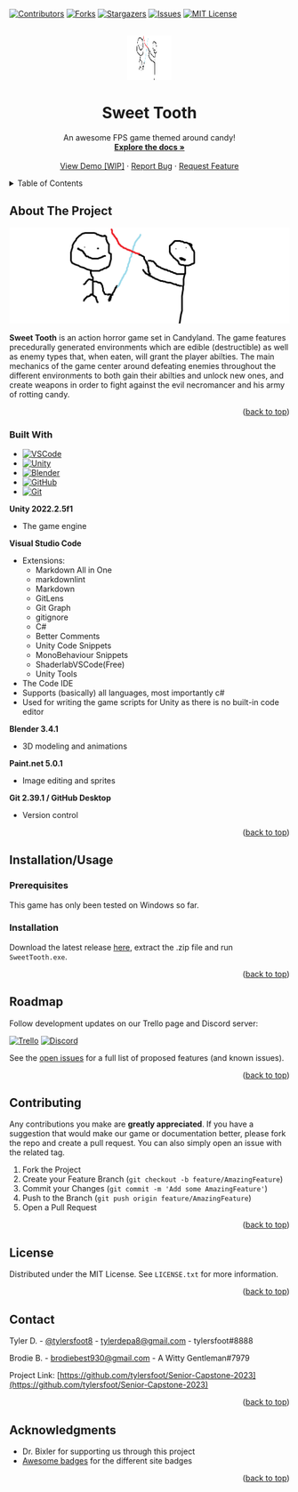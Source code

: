 <!-- PROJECT SHIELDS -->
[![Contributors][contributors-shield]][contributors-url]
[![Forks][forks-shield]][forks-url]
[![Stargazers][stars-shield]][stars-url]
[![Issues][issues-shield]][issues-url]
[![MIT License][license-shield]][license-url]

<!-- PROJECT LOGO -->
<br />
<div align="center">
  <a href="https://github.com/othneildrew/Best-README-Template">
    <img src="assets/image.png" alt="Logo" width="80" height="80">
  </a>

  <h1 align="center">Sweet Tooth</h3>

  <p align="center">
    An awesome FPS game themed around candy!
    <br />
    <a href="https://github.com/tylersfoot/Senior-Capstone-2023/wiki"><strong>Explore the docs »</strong></a>
    <br />
    <br />
    <a href="https://tylersfoot.live/squirrel-harvester">View Demo [WIP]</a>
    ·
    <a href="https://github.com/tylersfoot/Senior-Capstone-2023/issues">Report Bug</a>
    ·
    <a href="https://github.com/tylersfoot/Senior-Capstone-2023/issues">Request Feature</a>
  </p>
</div>

<!-- TABLE OF CONTENTS -->
<details>
  <summary>Table of Contents</summary>
  <ol>
    <li>
      <a href="#about-the-project">About The Project</a>
      <ul>
        <li><a href="#built-with">Built With</a></li>
      </ul>
    </li>
    <li>
      <a href="#getting-started">Getting Started</a>
      <ul>
        <li><a href="#prerequisites">Prerequisites</a></li>
        <li><a href="#installation">Installation</a></li>
      </ul>
    </li>
    <li><a href="#usage">Usage</a></li>
    <li><a href="#roadmap">Roadmap</a></li>
    <li><a href="#contributing">Contributing</a></li>
    <li><a href="#license">License</a></li>
    <li><a href="#contact">Contact</a></li>
    <li><a href="#acknowledgments">Acknowledgments</a></li>
  </ol>
</details>

<!-- ABOUT THE PROJECT -->
## About The Project

[![Product Name Screen Shot][product-screenshot]](https://example.com)

**Sweet Tooth** is an action horror game set in Candyland. The game features precedurally generated environments which are edible (destructible) as well as enemy types that, when eaten, will grant the player abilties. The main mechanics of the game center around defeating enemies throughout the different environments to both gain their abilties and unlock new ones, and create weapons in order to fight against the evil necromancer and his army of rotting candy.

<p align="right">(<a href="#readme-top">back to top</a>)</p>

### Built With

* [![VSCode][VSCode.com]][VSCode-url]
* [![Unity][Unity.com]][Unity-url]
* [![Blender][Blender.com]][Blender-url]
* [![GitHub][GitHub.com]][GitHub-url]
* [![Git][Git.com]][Git-url]

**Unity 2022.2.5f1**

* The game engine

**Visual Studio Code**

* Extensions:
  * Markdown All in One
  * markdownlint
  * Markdown
  * GitLens
  * Git Graph
  * gitignore
  * C#
  * Better Comments
  * Unity Code Snippets
  * MonoBehaviour Snippets
  * ShaderlabVSCode(Free)
  * Unity Tools
* The Code IDE
* Supports (basically) all languages, most importantly c#
* Used for writing the game scripts for Unity as there is no built-in code editor

**Blender 3.4.1**

* 3D modeling and animations

**Paint.net 5.0.1**

* Image editing and sprites

**Git 2.39.1 / GitHub Desktop**

* Version control

<p align="right">(<a href="#readme-top">back to top</a>)</p>

<!-- GETTING STARTED -->
## Installation/Usage

### Prerequisites

This game has only been tested on Windows so far.

### Installation

Download the latest release [here](https://github.com/tylersfoot/Senior-Capstone-2023/releases), extract the .zip file and run `SweetTooth.exe`.

<p align="right">(<a href="#readme-top">back to top</a>)</p>

<!-- ROADMAP -->
## Roadmap

Follow development updates on our Trello page and Discord server:

[![Trello][Trello.com]][Trello-url]
[![Discord][Discord.com]][Discord-url]

See the [open issues](https://github.com/tylersfoot/Senior-Capstone-2023/issues) for a full list of proposed features (and known issues).

<p align="right">(<a href="#readme-top">back to top</a>)</p>

<!-- CONTRIBUTING -->
## Contributing

Any contributions you make are **greatly appreciated**. If you have a suggestion that would make our game or documentation better, please fork the repo and create a pull request. You can also simply open an issue with the related tag.

1. Fork the Project
2. Create your Feature Branch (`git checkout -b feature/AmazingFeature`)
3. Commit your Changes (`git commit -m 'Add some AmazingFeature'`)
4. Push to the Branch (`git push origin feature/AmazingFeature`)
5. Open a Pull Request

<p align="right">(<a href="#readme-top">back to top</a>)</p>

<!-- LICENSE -->
## License

Distributed under the MIT License. See `LICENSE.txt` for more information.

<p align="right">(<a href="#readme-top">back to top</a>)</p>

<!-- CONTACT -->
## Contact

Tyler D. - [@tylersfoot8](https://twitter.com/tylersfoot8) - tylerdepa8@gmail.com - tylersfoot#8888

Brodie B. - brodiebest930@gmail.com - A Witty Gentleman#7979

Project Link: [https://github.com/tylersfoot/Senior-Capstone-2023](https://github.com/tylersfoot/Senior-Capstone-2023)

<p align="right">(<a href="#readme-top">back to top</a>)</p>

<!-- ACKNOWLEDGMENTS -->
## Acknowledgments

* Dr. Bixler for supporting us through this project
* [Awesome badges](https://dev.to/envoy_/150-badges-for-github-pnk#ide) for the different site badges

<p align="right">(<a href="#readme-top">back to top</a>)</p>

<!-- MARKDOWN LINKS & IMAGES -->
<!-- https://www.markdownguide.org/basic-syntax/#reference-style-links -->
[contributors-shield]: https://img.shields.io/github/contributors/tylersfoot/Senior-Capstone-2023.svg?style=for-the-badge
[contributors-url]: https://github.com/tylersfoot/Senior-Capstone-2023/graphs/contributors
[forks-shield]: https://img.shields.io/github/forks/tylersfoot/Senior-Capstone-2023.svg?style=for-the-badge
[forks-url]: https://github.com/tylersfoot/Senior-Capstone-2023/network/members
[stars-shield]: https://img.shields.io/github/stars/tylersfoot/Senior-Capstone-2023.svg?style=for-the-badge
[stars-url]: https://github.com/tylersfoot/Senior-Capstone-2023/stargazers
[issues-shield]: https://img.shields.io/github/issues/tylersfoot/Senior-Capstone-2023.svg?style=for-the-badge
[issues-url]: https://github.com/tylersfoot/Senior-Capstone-2023/issues
[license-shield]: https://img.shields.io/github/license/tylersfoot/Senior-Capstone-2023.svg?style=for-the-badge
[license-url]: https://github.com/tylersfoot/Senior-Capstone-2023/blob/master/LICENSE.txt

[product-screenshot]: assets/image.png

[VSCode.com]: https://img.shields.io/badge/Visual_Studio_Code-0078D4?style=for-the-badge&logo=visual%20studio%20code&logoColor=white
[VSCode-url]: https://code.visualstudio.com
[Unity.com]: https://img.shields.io/badge/Unity-100000?style=for-the-badge&logo=unity&logoColor=white
[Unity-url]: https://unity.com
[Blender.com]: https://img.shields.io/badge/blender-%23F5792A.svg?style=for-the-badge&logo=blender&logoColor=white
[Blender-url]: https://blender.com
[GitHub.com]: https://img.shields.io/badge/GitHub-100000?style=for-the-badge&logo=github&logoColor=white
[GitHub-url]: https://github.com
[Git.com]: https://img.shields.io/badge/GIT-E44C30?style=for-the-badge&logo=git&logoColor=white
[Git-url]: https://git-scm.com
[Trello.com]: https://img.shields.io/badge/Trello-0052CC?style=for-the-badge&logo=trello&logoColor=white
[Trello-url]: https://trello.com/b/6mFhzQon/2023-senior-capstone
[Discord.com]: https://img.shields.io/badge/Discord-7289DA?style=for-the-badge&logo=discord&logoColor=white
[Discord-url]: https://discord.gg/skdSReskvV